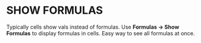 # SHOW FORMULAS

Typically cells show vals instead of formulas. Use **Formulas &rarr; Show Formulas** to display formulas in cells. Easy way to see all formulas at once.
